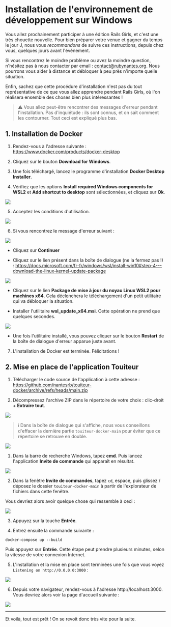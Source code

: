 # Installation de l'environnement de développement sur Windows

Vous allez prochainement participer à une édition Rails Girls, et c'est une très chouette nouvelle. Pour bien préparer votre venue et gagner du temps le jour J, nous vous *recommandons* de suivre ces instructions, depuis chez vous, quelques jours avant l'évènement.

Si vous rencontrez le moindre problème ou avez la moindre question, n'hésitez pas à nous contacter par email : contact@rubynantes.org. Nous pourrons vous aider à distance et débloquer à peu près n'importe quelle situation.

Enfin, sachez que cette procédure d'installation n'est pas du tout représentative de ce que vous allez apprendre pendant Rails Girls, où l'on réalisera ensemble des choses bien plus intéressantes !

> :warning: Vous allez peut-être rencontrer des messages d'erreur pendant l'installation. Pas d'inquiétude : ils sont connus, et on sait comment les contourner. Tout ceci est expliqué plus bas.

## 1. Installation de Docker

1. Rendez-vous à l'adresse suivante : https://www.docker.com/products/docker-desktop

2. Cliquez sur le bouton **Download for Windows**.

3. Une fois téléchargé, lancez le programme d'installation **Docker Desktop Installer**.

4. Vérifiez que les options **Install required Windows components for WSL2** et **Add shortcut to desktop** sont sélectionnées, et cliquez sur **Ok**.

![](assets/windows-docker-1.png)

5. Acceptez les conditions d'utilisation.

![](assets/windows-docker-2.png)

6. Si vous rencontrez le message d'erreur suivant :

![](assets/windows-docker-3.png)

- Cliquez sur **Continuer**
  
- Cliquez sur le lien présent dans la boîte de dialogue (ne la fermez pas !) : https://docs.microsoft.com/fr-fr/windows/wsl/install-win10#step-4---download-the-linux-kernel-update-package

![](assets/windows-docker-4.png)

- Cliquez sur le lien **Package de mise à jour du noyau Linux WSL2 pour machines x64**. Cela déclenchera le téléchargement d'un petit utilitaire qui va débloquer la situation.

- Installer l'utilitaire **wsl_update_x64.msi**. Cette opération ne prend que quelques secondes.

![](assets/windows-docker-5.png)

- Une fois l'utilitaire installé, vous pouvez cliquer sur le bouton **Restart** de la boîte de dialogue d'erreur apparue juste avant.

7. L'installation de Docker est terminée. Félicitations !

## 2. Mise en place de l'application Touiteur

1. Télécharger le code source de l'application à cette adresse : https://github.com/nantesrb/touiteur-docker/archive/refs/heads/main.zip

2. Décompressez l'archive ZIP dans le répertoire de votre choix : clic-droit + **Extraire tout**.

![](assets/windows-docker-6.png)

> :information_source: Dans la boîte de dialogue qui s'affiche, nous vous conseillons d'effacer la dernière partie `touiteur-docker-main` pour éviter que ce répertoire se retrouve en double.

![](assets/windows-docker-7.png)

1. Dans la barre de recherche Windows, tapez **cmd**. Puis lancez l'application **Invite de commande** qui apparaît en résultat.

![](assets/windows-docker-8.png)

2. Dans la fenêtre **Invite de commandes**, tapez `cd`, espace, puis glissez / déposez le dossier `touiteur-docker-main`  à partir de l'explorateur de fichiers dans cette fenêtre.

Vous devriez alors avoir quelque chose qui ressemble à ceci :

![](assets/windows-docker-9.png)

3. Appuyez sur la touche **Entrée**.

4. Entrez ensuite la commande suivante :

```
docker-compose up --build
```

Puis appuyez sur **Entrée**. Cette étape peut prendre plusieurs minutes, selon la vitesse de votre connexion Internet.

5. L'installation et la mise en place sont terminées une fois que vous voyez `Listening on http://0.0.0.0:3000` :

![](assets/windows-docker-10.png)

6. Depuis votre navigateur, rendez-vous à l'adresse http://localhost:3000. Vous devriez alors voir la page d'accueil suivante :

![](assets/windows-docker-11.png)

---

Et voilà, tout est prêt ! On se revoit donc très vite pour la suite.
